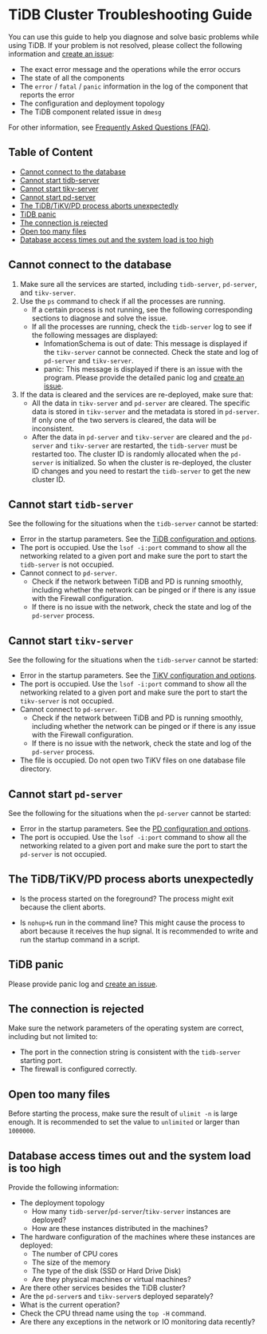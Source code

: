 # TiDB Cluster Troubleshooting Guide

You can use this guide to help you diagnose and solve basic problems while using TiDB. If your problem is not resolved, please collect the following information and [create an issue](https://github.com/pingcap/tidb/issues/new):
+ The exact error message and the operations while the error occurs
+ The state of all the components
+ The `error` / `fatal` / `panic` information in the log of the component that reports the error
+ The configuration and deployment topology
+ The TiDB component related issue in `dmesg`

For other information, see [Frequently Asked Questions (FAQ)](TiDB_FAQ.md).

## Table of Content
+ [Cannot connect to the database](#cannot-connect-to-the-database)
+ [Cannot start tidb-server](#cannot-start-tidb-server)
+ [Cannot start tikv-server](#cannot-start-tikv-server)
+ [Cannot start pd-server](#cannot-start-pd-server)
+ [The TiDB/TiKV/PD process aborts unexpectedly](#the-tidbtikvpd-process-aborts-unexpectedly)
+ [TiDB panic](#tidb-panic)
+ [The connection is rejected](#the-connection-is-rejected)
+ [Open too many files](#open-too-many-files)
+ [Database access times out and the system load is too high](#database-access-times-out-and-the-system-load-is-too-high)

## Cannot connect to the database

1. Make sure all the services are started, including `tidb-server`, `pd-server`, and `tikv-server`.
2. Use the `ps` command to check if all the processes are running.
	+ If a certain process is not running, see the following corresponding sections to diagnose and solve the issue.
	+ If all the processes are running, check the `tidb-server` log to see if the following messages are displayed:
		+ InfomationSchema is out of date: This message is displayed if the `tikv-server` cannot be connected. Check the state and log of `pd-server` and `tikv-server`.
		+ panic: This message is displayed if there is an issue with the program. Please provide the detailed panic log and [create an issue](https://github.com/pingcap/tidb/issues/new).
3. If the data is cleared and the services are re-deployed, make sure that:
	+ All the data in `tikv-server` and `pd-server` are cleared. 
	The specific data is stored in `tikv-server` and the metadata is stored in `pd-server`. If only one of the two servers is cleared, the data will be inconsistent.
	+ After the data in `pd-server` and `tikv-server` are cleared and the `pd-server` and `tikv-server` are restarted, the `tidb-server` must be restarted too.
	The cluster ID is randomly allocated when the `pd-server` is initialized. So when the cluster is re-deployed, the cluster ID changes and you need to restart the `tidb-server` to get the new cluster ID.

## Cannot start `tidb-server`
See the following for the situations when the `tidb-server` cannot be started: 
+ Error in the startup parameters.
	See the [TiDB configuration and options](op-guide/configuration.md#tidb).
+ The port is occupied.
	Use the `lsof -i:port` command to show all the networking related to a given port and make sure the port to start the `tidb-server` is not occupied.
+ Cannot connect to `pd-server`.
	+ Check if the network between TiDB and PD is running smoothly, including whether the network can be pinged or if there is any issue with the Firewall configuration.
	+ If there is no issue with the network, check the state and log of the `pd-server` process.

## Cannot start `tikv-server`
See the following for the situations when the `tidb-server` cannot be started: 
+ Error in the startup parameters.
	See the [TiKV configuration and options](op-guide/configuration.md#tikv).
+ The port is occupied.
	Use the `lsof -i:port` command to show all the networking related to a given port and make sure the port to start the `tikv-server` is not occupied.
+ Cannot connect to `pd-server`.
	+ Check if the network between TiDB and PD is running smoothly, including whether the network can be pinged or if there is any issue with the Firewall configuration.
	+ If there is no issue with the network, check the state and log of the `pd-server` process.
+ The file is occupied.
	Do not open two TiKV files on one database file directory.

## Cannot start `pd-server`
See the following for the situations when the `pd-server` cannot be started: 
+ Error in the startup parameters.
	See the [PD configuration and options](op-guide/configuration.md##placement-driver-pd).
+ The port is occupied.
	Use the `lsof -i:port` command to show all the networking related to a given port and make sure the port to start the `pd-server` is not occupied.

## The TiDB/TiKV/PD process aborts unexpectedly
+ Is the process started on the foreground? The process might exit because the client aborts.
	
+ Is `nohup+&` run in the command line? This might cause the process to abort because it receives the hup signal. It is recommended to write and run the startup command in a script.

## TiDB panic
Please provide panic log and [create an issue](https://github.com/pingcap/tidb/issues/new).

## The connection is rejected

Make sure the network parameters of the operating system are correct, including but not limited to:

+ The port in the connection string is consistent with the `tidb-server` starting port.
+ The firewall is configured correctly.

## Open too many files

Before starting the process, make sure the result of `ulimit -n` is large enough. It is recommended to set the value to `unlimited` or larger than `1000000`.

## Database access times out and the system load is too high
Provide the following information:
+ The deployment topology
	+ How many `tidb-server`/`pd-server`/`tikv-server` instances are deployed? 
	+ How are these instances distributed in the machines?
+ The hardware configuration of the machines where these instances are deployed:
	+ The number of CPU cores
	+ The size of the memory
	+ The type of the disk (SSD or Hard Drive Disk)
	+ Are they physical machines or virtual machines?
+ Are there other services besides the TiDB cluster?
+ Are the `pd-server`s and `tikv-server`s deployed separately?
+ What is the current operation?
+ Check the CPU thread name using the `top -H` command.
+ Are there any exceptions in the network or IO monitoring data recently?
